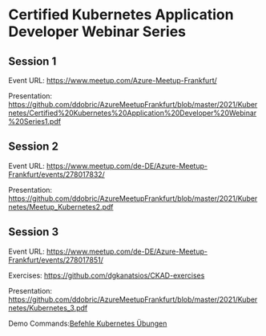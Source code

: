 # Certified Kubernetes Application Developer Webinar Series

## Session 1
Event URL: https://www.meetup.com/Azure-Meetup-Frankfurt/

Presentation: https://github.com/ddobric/AzureMeetupFrankfurt/blob/master/2021/Kubernetes/Certified%20Kubernetes%20Application%20Developer%20Webinar%20Series1.pdf

## Session 2
Event URL: https://www.meetup.com/de-DE/Azure-Meetup-Frankfurt/events/278017832/

Presentation: 
https://github.com/ddobric/AzureMeetupFrankfurt/blob/master/2021/Kubernetes/Meetup_Kubernetes2.pdf

## Session 3
Event URL: https://www.meetup.com/de-DE/Azure-Meetup-Frankfurt/events/278017851/

Exercises: https://github.com/dgkanatsios/CKAD-exercises

Presentation: https://github.com/ddobric/AzureMeetupFrankfurt/blob/master/2021/Kubernetes/Kubernetes_3.pdf

Demo Commands:[Befehle Kubernetes Übungen](Commands.md)
